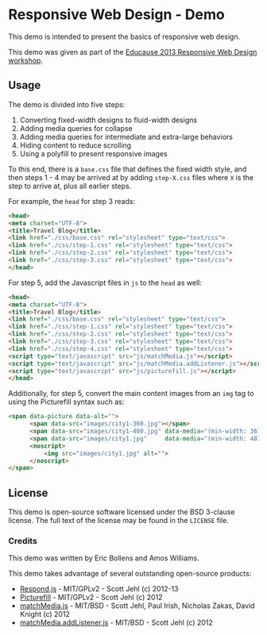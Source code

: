 # Responsive Web Design - Demo

This demo is intended to present the basics of responsive web design.

This demo was given as part of the [Educause 2013 Responsive Web Design workshop](http://www.educause.edu/annual-conference/2013/seminar-18a-responsive-web-design-separate-registration-required).

## Usage

The demo is divided into five steps:

1. Converting fixed-width designs to fluid-width designs
2. Adding media queries for collapse
3. Adding media queries for intermediate and extra-large behaviors
4. Hiding content to reduce scrolling
5. Using a polyfill to present responsive images

To this end, there is a `base.css` file that defines the fixed width style, 
and then steps 1 - 4 may be arrived at by adding `step-X.css` files where `X` 
is the step to arrive at, plus all earlier steps.

For example, the `head` for step 3 reads:

```html
<head>
<meta charset="UTF-8">
<title>Travel Blog</title>
<link href="./css/base.css" rel="stylesheet" type="text/css">
<link href="./css/step-1.css" rel="stylesheet" type="text/css">
<link href="./css/step-2.css" rel="stylesheet" type="text/css">
<link href="./css/step-3.css" rel="stylesheet" type="text/css">
</head>
```

For step 5, add the Javascript files in `js` to the `head` as well:

```html
<head>
<meta charset="UTF-8">
<title>Travel Blog</title>
<link href="./css/base.css" rel="stylesheet" type="text/css">
<link href="./css/step-1.css" rel="stylesheet" type="text/css">
<link href="./css/step-2.css" rel="stylesheet" type="text/css">
<link href="./css/step-3.css" rel="stylesheet" type="text/css">
<link href="./css/step-4.css" rel="stylesheet" type="text/css">
<script type="text/javascript" src="js/matchMedia.js"></script>
<script type="text/javascript" src="js/matchMedia.addListener.js"></script>
<script type="text/javascript" src="js/picturefill.js"></script>
</head>
```

Additionally, for step 5, convert the main content images from an `img` tag to 
using the Picturefill syntax such as:

```html
<span data-picture data-alt="">
      <span data-src="images/city1-360.jpg"></span>
      <span data-src="images/city1-480.jpg" data-media="(min-width: 361px)"></span>
      <span data-src="images/city1.jpg"     data-media="(min-width: 481px)"></span>
      <noscript>
          <img src="images/city1.jpg" alt="">
      </noscript>
</span>
``` 

## License

This demo is open-source software licensed under the BSD 3-clause license. The 
full text of the license may be found in the `LICENSE` file.

### Credits

This demo was written by Eric Bollens and Amos Williams.

This demo takes advantage of several outstanding open-source products:

* [Respond.js](https://github.com/scottjehl/Respond/blob/master/respond.src.js) - MIT/GPLv2 - Scott Jehl (c) 2012-13
* [Picturefill](https://github.com/scottjehl/picturefill/blob/master/picturefill.js) - MIT/GPLv2 - Scott Jehl (c) 2012
* [matchMedia.js](https://github.com/paulirish/matchMedia.js/blob/master/matchMedia.js) - MIT/BSD - Scott Jehl, Paul Irish, Nicholas Zakas, David Knight (c) 2012
* [matchMedia.addListener.js](https://github.com/paulirish/matchMedia.js/blob/master/matchMedia.addListener.js) - MIT/BSD - Scott Jehl (c) 2012

